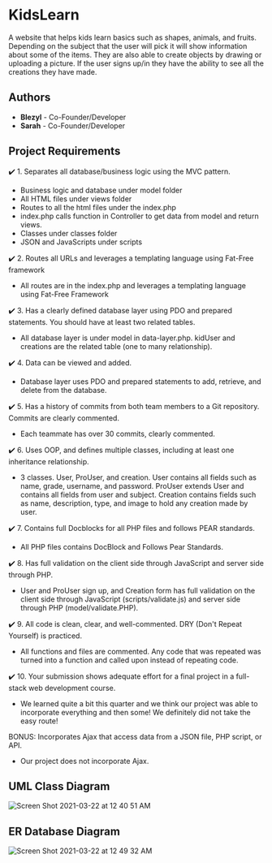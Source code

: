# KidsLearn
A website that helps kids learn basics such as shapes, animals, and fruits. Depending on the subject that the user will pick it will show information about some of the items. They are also able to create objects by drawing or uploading a picture. If the user signs up/in they have the ability to see all the creations they have made. 

## Authors

- **Blezyl** - Co-Founder/Developer
- **Sarah** - Co-Founder/Developer

## Project Requirements
:heavy_check_mark: 1. Separates all database/business logic using the MVC pattern.
  * Business logic and database under model folder
  * All HTML files under views folder
  * Routes to all the html files under the index.php
  * index.php calls function in Controller to get data from model and return views.
  * Classes under classes folder
  * JSON and JavaScripts under scripts

:heavy_check_mark: 2. Routes all URLs and leverages a templating language using Fat-Free framework
  * All routes are in the index.php and leverages a templating language using Fat-Free Framework 

:heavy_check_mark: 3. Has a clearly defined database layer using PDO and prepared statements. You should have at least two related tables.
  * All database layer is under model in data-layer.php. kidUser and creations are the related table (one to many relationship).
 
:heavy_check_mark: 4. Data can be viewed and added.
  * Database layer uses PDO and prepared statements to add, retrieve, and delete from the database. 

:heavy_check_mark: 5. Has a history of commits from both team members to a Git repository. Commits are clearly commented. 
  * Each teammate has over 30 commits, clearly commented.

:heavy_check_mark: 6. Uses OOP, and defines multiple classes, including at least one inheritance relationship.
  * 3 classes. User, ProUser, and creation. User contains all fields such as name, grade, username, and password. ProUser extends User and contains all fields from user and subject. Creation contains fields such as name, description, type, and image to hold any creation made by user. 

:heavy_check_mark: 7. Contains full Docblocks for all PHP files and follows PEAR standards. 
  * All PHP files contains DocBlock and Follows Pear Standards. 

:heavy_check_mark: 8. Has full validation on the client side through JavaScript and server side through PHP.
  * User and ProUser sign up, and Creation form has full validation on the client side through JavaScript (scripts/validate.js) and server side through PHP (model/validate.PHP). 

:heavy_check_mark: 9. All code is clean, clear, and well-commented. DRY (Don't Repeat Yourself) is practiced.
  * All functions and files are commented. Any code that was repeated was turned into a function and called upon instead of repeating code.

:heavy_check_mark: 10. Your submission shows adequate effort for a final project in a full-stack web development course.
  * We learned quite a bit this quarter and we think our project was able to incorporate everything and then some! We definitely did not take the easy route!

 BONUS: Incorporates Ajax that access data from a JSON file, PHP script, or API.
  * Our project does not incorporate Ajax.

## UML Class Diagram
  ![Screen Shot 2021-03-22 at 12 40 51 AM](https://user-images.githubusercontent.com/58874516/111955837-44994900-8aa7-11eb-9ecb-d9d7b9268365.png)

## ER Database Diagram
![Screen Shot 2021-03-22 at 12 49 32 AM](https://user-images.githubusercontent.com/58874516/111956834-7bbc2a00-8aa8-11eb-9ec7-e4c98bc3ce37.png)

